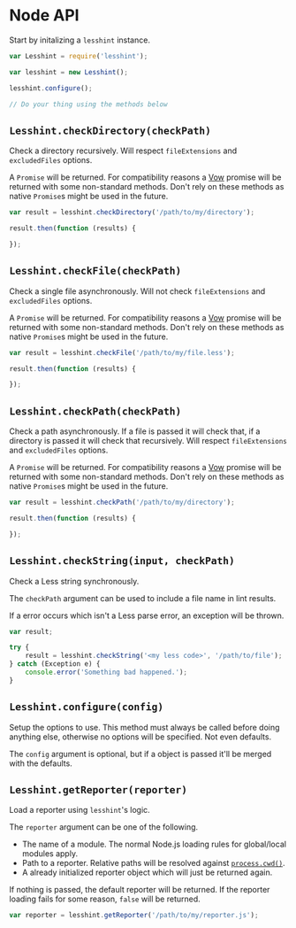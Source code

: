 # Node API

Start by initalizing a `lesshint` instance.

```js
var Lesshint = require('lesshint');

var lesshint = new Lesshint();

lesshint.configure();

// Do your thing using the methods below
```

## `Lesshint.checkDirectory(checkPath)`
Check a directory recursively. Will respect `fileExtensions` and `excludedFiles` options.

A `Promise` will be returned. For compatibility reasons a [Vow](https://github.com/dfilatov/vow) promise will be returned with some non-standard methods. Don't rely on these methods as native `Promise`s might be used in the future.

```js
var result = lesshint.checkDirectory('/path/to/my/directory');

result.then(function (results) {

});
```

## `Lesshint.checkFile(checkPath)`
Check a single file asynchronously. Will not check `fileExtensions` and `excludedFiles` options.

A `Promise` will be returned. For compatibility reasons a [Vow](https://github.com/dfilatov/vow) promise will be returned with some non-standard methods. Don't rely on these methods as native `Promise`s might be used in the future.

```js
var result = lesshint.checkFile('/path/to/my/file.less');

result.then(function (results) {

});
```

## `Lesshint.checkPath(checkPath)`
Check a path asynchronously. If a file is passed it will check that, if a directory is passed it will check that recursively. Will respect `fileExtensions` and `excludedFiles` options.

A `Promise` will be returned. For compatibility reasons a [Vow](https://github.com/dfilatov/vow) promise will be returned with some non-standard methods. Don't rely on these methods as native `Promise`s might be used in the future.

```js
var result = lesshint.checkPath('/path/to/my/directory');

result.then(function (results) {

});
```

## `Lesshint.checkString(input, checkPath)`
Check a Less string synchronously.

The `checkPath` argument can be used to include a file name in lint results.

If a error occurs which isn't a Less parse error, an exception will be thrown.

```js
var result;

try {
    result = lesshint.checkString('<my less code>', '/path/to/file');
} catch (Exception e) {
    console.error('Something bad happened.');
}
```

## `Lesshint.configure(config)`
Setup the options to use. This method must always be called before doing anything else, otherwise no options will be specified. Not even defaults.

The `config` argument is optional, but if a object is passed it'll be merged with the defaults.

## `Lesshint.getReporter(reporter)`
Load a reporter using `lesshint`'s logic.

The `reporter` argument can be one of the following.
* The name of a module. The normal Node.js loading rules for global/local modules apply.
* Path to a reporter. Relative paths will be resolved against [`process.cwd()`](https://nodejs.org/api/process.html#process_process_cwd).
* A already initialized reporter object which will just be returned again.

If nothing is passed, the default reporter will be returned. If the reporter loading fails for some reason, `false` will be returned.

```js
var reporter = lesshint.getReporter('/path/to/my/reporter.js');
```
